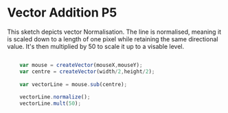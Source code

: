 # Vector Addition P5

This sketch depicts vector Normalisation.
The line is normalised, meaning it is scaled down to a length of one pixel while retaining the same directional value.
It's then multiplied by 50 to scale it up to a visable level.

```js

	var mouse = createVector(mouseX,mouseY);
	var centre = createVector(width/2,height/2);
	
	var vectorLine = mouse.sub(centre);
	
	vectorLine.normalize();
	vectorLine.mult(50);

```
